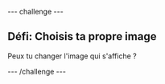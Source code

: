 --- challenge ---
## Défi: Choisis ta propre image 
Peux tu changer l'image qui s'affiche&nbsp;?


--- /challenge ---